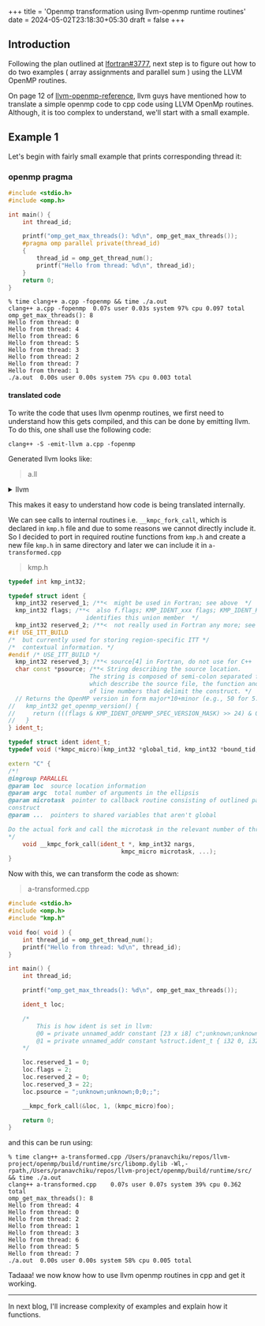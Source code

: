 +++
title = 'Openmp transformation using llvm-openmp runtime routines'
date = 2024-05-02T23:18:30+05:30
draft = false
+++

## Introduction

Following the plan outlined at [lfortran#3777](https://github.com/lfortran/lfortran/issues/3777#issuecomment-2079723728), next step is to figure out how to do two examples ( array assignments and parallel sum ) using the LLVM OpenMP routines.

On page 12 of [llvm-openmp-reference](https://raw.githubusercontent.com/llvm/llvm-project/main/openmp/runtime/doc/Reference.pdf), llvm guys have mentioned how to translate a simple openmp code to cpp code using LLVM OpenMp routines. Although, it is too complex to understand, we'll start with a small example.

## Example 1

Let's begin with fairly small example that prints corresponding thread it:

### openmp pragma

```cpp
#include <stdio.h>
#include <omp.h>

int main() {
    int thread_id;

    printf("omp_get_max_threads(): %d\n", omp_get_max_threads());
    #pragma omp parallel private(thread_id)
    {
        thread_id = omp_get_thread_num();
        printf("Hello from thread: %d\n", thread_id);
    }
    return 0;
}
```

```console
% time clang++ a.cpp -fopenmp && time ./a.out
clang++ a.cpp -fopenmp  0.07s user 0.03s system 97% cpu 0.097 total
omp_get_max_threads(): 8
Hello from thread: 0
Hello from thread: 4
Hello from thread: 6
Hello from thread: 5
Hello from thread: 3
Hello from thread: 2
Hello from thread: 7
Hello from thread: 1
./a.out  0.00s user 0.00s system 75% cpu 0.003 total
```

#### translated code

To write the code that uses llvm openmp routines, we first need to understand how this gets compiled, and this can be done by emitting llvm. To do this, one shall use the following code:

```
clang++ -S -emit-llvm a.cpp -fopenmp
```

Generated llvm looks like:

> a.ll

<details>


<summary> llvm </summary>

```llvm
; ModuleID = 'a.cpp'
source_filename = "a.cpp"
target datalayout = "e-m:o-i64:64-i128:128-n32:64-S128"
target triple = "arm64-apple-macosx14.0.0"

%struct.ident_t = type { i32, i32, i32, i32, ptr }

@.str = private unnamed_addr constant [27 x i8] c"omp_get_max_threads(): %d\0A\00", align 1
@.str.1 = private unnamed_addr constant [23 x i8] c"Hello from thread: %d\0A\00", align 1
@0 = private unnamed_addr constant [23 x i8] c";unknown;unknown;0;0;;\00", align 1
@1 = private unnamed_addr constant %struct.ident_t { i32 0, i32 2, i32 0, i32 22, ptr @0 }, align 8

; Function Attrs: mustprogress noinline norecurse optnone ssp uwtable(sync)
define noundef i32 @main() #0 {
  %1 = alloca i32, align 4
  %2 = alloca i32, align 4
  store i32 0, ptr %1, align 4
  %3 = call i32 @omp_get_max_threads()
  %4 = call i32 (ptr, ...) @printf(ptr noundef @.str, i32 noundef %3)
  call void (ptr, i32, ptr, ...) @__kmpc_fork_call(ptr @1, i32 0, ptr @main.omp_outlined)
  ret i32 0
}

declare i32 @printf(ptr noundef, ...) #1

declare i32 @omp_get_max_threads() #1

; Function Attrs: noinline norecurse nounwind optnone ssp uwtable(sync)
define internal void @main.omp_outlined(ptr noalias noundef %0, ptr noalias noundef %1) #2 personality ptr @__gxx_personality_v0 {
  %3 = alloca ptr, align 8
  %4 = alloca ptr, align 8
  %5 = alloca i32, align 4
  store ptr %0, ptr %3, align 8
  store ptr %1, ptr %4, align 8
  %6 = invoke i32 @omp_get_thread_num()
          to label %7 unwind label %11

7:                                                ; preds = %2
  store i32 %6, ptr %5, align 4
  %8 = load i32, ptr %5, align 4
  %9 = invoke i32 (ptr, ...) @printf(ptr noundef @.str.1, i32 noundef %8)
          to label %10 unwind label %11

10:                                               ; preds = %7
  ret void

11:                                               ; preds = %7, %2
  %12 = landingpad { ptr, i32 }
          catch ptr null
  %13 = extractvalue { ptr, i32 } %12, 0
  call void @__clang_call_terminate(ptr %13) #5
  unreachable
}

declare i32 @omp_get_thread_num() #1

declare i32 @__gxx_personality_v0(...)

; Function Attrs: noinline noreturn nounwind ssp uwtable(sync)
define linkonce_odr hidden void @__clang_call_terminate(ptr noundef %0) #3 {
  %2 = call ptr @__cxa_begin_catch(ptr %0) #4
  call void @_ZSt9terminatev() #5
  unreachable
}

declare ptr @__cxa_begin_catch(ptr)

declare void @_ZSt9terminatev()

; Function Attrs: nounwind
declare !callback !6 void @__kmpc_fork_call(ptr, i32, ptr, ...) #4

attributes #0 = { mustprogress noinline norecurse optnone ssp uwtable(sync) "frame-pointer"="non-leaf" "no-trapping-math"="true" "stack-protector-buffer-size"="8" "target-cpu"="apple-m1" "target-features"="+aes,+complxnum,+crc,+dotprod,+fp-armv8,+fp16fml,+fullfp16,+jsconv,+lse,+neon,+pauth,+ras,+rcpc,+rdm,+sha2,+sha3,+v8.1a,+v8.2a,+v8.3a,+v8.4a,+v8.5a,+v8a,+zcm,+zcz" }
attributes #1 = { "frame-pointer"="non-leaf" "no-trapping-math"="true" "stack-protector-buffer-size"="8" "target-cpu"="apple-m1" "target-features"="+aes,+complxnum,+crc,+dotprod,+fp-armv8,+fp16fml,+fullfp16,+jsconv,+lse,+neon,+pauth,+ras,+rcpc,+rdm,+sha2,+sha3,+v8.1a,+v8.2a,+v8.3a,+v8.4a,+v8.5a,+v8a,+zcm,+zcz" }
attributes #2 = { noinline norecurse nounwind optnone ssp uwtable(sync) "frame-pointer"="non-leaf" "no-trapping-math"="true" "stack-protector-buffer-size"="8" "target-cpu"="apple-m1" "target-features"="+aes,+complxnum,+crc,+dotprod,+fp-armv8,+fp16fml,+fullfp16,+jsconv,+lse,+neon,+pauth,+ras,+rcpc,+rdm,+sha2,+sha3,+v8.1a,+v8.2a,+v8.3a,+v8.4a,+v8.5a,+v8a,+zcm,+zcz" }
attributes #3 = { noinline noreturn nounwind ssp uwtable(sync) "frame-pointer"="non-leaf" "no-trapping-math"="true" "stack-protector-buffer-size"="8" "target-cpu"="apple-m1" "target-features"="+aes,+complxnum,+crc,+dotprod,+fp-armv8,+fp16fml,+fullfp16,+jsconv,+lse,+neon,+pauth,+ras,+rcpc,+rdm,+sha2,+sha3,+v8.1a,+v8.2a,+v8.3a,+v8.4a,+v8.5a,+v8a,+zcm,+zcz" }
attributes #4 = { nounwind }
attributes #5 = { noreturn nounwind }

!llvm.module.flags = !{!0, !1, !2, !3, !4}
!llvm.ident = !{!5}

!0 = !{i32 1, !"wchar_size", i32 4}
!1 = !{i32 7, !"openmp", i32 51}
!2 = !{i32 8, !"PIC Level", i32 2}
!3 = !{i32 7, !"uwtable", i32 1}
!4 = !{i32 7, !"frame-pointer", i32 1}
!5 = !{!"Homebrew clang version 18.1.4"}
!6 = !{!7}
!7 = !{i64 2, i64 -1, i64 -1, i1 true}
```

</details>

This makes it easy to understand how code is being translated internally.

We can see calls to internal routines i.e. `__kmpc_fork_call`, which is declared in `kmp.h` file and due to some reasons we cannot directly include it. So I decided to port in required routine functions from `kmp.h` and create a new file `kmp.h` in same directory and later we can include it in `a-transformed.cpp`

> kmp.h

```cpp
typedef int kmp_int32;

typedef struct ident {
  kmp_int32 reserved_1; /**<  might be used in Fortran; see above  */
  kmp_int32 flags; /**<  also f.flags; KMP_IDENT_xxx flags; KMP_IDENT_KMPC
                      identifies this union member  */
  kmp_int32 reserved_2; /**<  not really used in Fortran any more; see above */
#if USE_ITT_BUILD
/*  but currently used for storing region-specific ITT */
/*  contextual information. */
#endif /* USE_ITT_BUILD */
  kmp_int32 reserved_3; /**< source[4] in Fortran, do not use for C++  */
  char const *psource; /**< String describing the source location.
                       The string is composed of semi-colon separated fields
                       which describe the source file, the function and a pair
                       of line numbers that delimit the construct. */
  // Returns the OpenMP version in form major*10+minor (e.g., 50 for 5.0)
//   kmp_int32 get_openmp_version() {
//     return (((flags & KMP_IDENT_OPENMP_SPEC_VERSION_MASK) >> 24) & 0xFF);
//   }
} ident_t;

typedef struct ident ident_t;
typedef void (*kmpc_micro)(kmp_int32 *global_tid, kmp_int32 *bound_tid, ...);

extern "C" {
/*!
@ingroup PARALLEL
@param loc  source location information
@param argc  total number of arguments in the ellipsis
@param microtask  pointer to callback routine consisting of outlined parallel
construct
@param ...  pointers to shared variables that aren't global

Do the actual fork and call the microtask in the relevant number of threads.
*/
    void __kmpc_fork_call(ident_t *, kmp_int32 nargs,
                                kmpc_micro microtask, ...);
}
```

Now with this, we can transform the code as shown:

> a-transformed.cpp

```cpp
#include <stdio.h>
#include <omp.h>
#include "kmp.h"

void foo( void ) {
    int thread_id = omp_get_thread_num();
    printf("Hello from thread: %d\n", thread_id);
}

int main() {
    int thread_id;

    printf("omp_get_max_threads(): %d\n", omp_get_max_threads());

    ident_t loc;

    /*
        This is how ident is set in llvm:
        @0 = private unnamed_addr constant [23 x i8] c";unknown;unknown;0;0;;\00", align 1
        @1 = private unnamed_addr constant %struct.ident_t { i32 0, i32 2, i32 0, i32 22, ptr @0 }, align 8
    */

    loc.reserved_1 = 0;
    loc.flags = 2;
    loc.reserved_2 = 0;
    loc.reserved_3 = 22;
    loc.psource = ";unknown;unknown;0;0;;";

    __kmpc_fork_call(&loc, 1, (kmpc_micro)foo);

    return 0;
}

```

and this can be run using:

```console
% time clang++ a-transformed.cpp /Users/pranavchiku/repos/llvm-project/openmp/build/runtime/src/libomp.dylib -Wl,-rpath,/Users/pranavchiku/repos/llvm-project/openmp/build/runtime/src/ && time ./a.out
clang++ a-transformed.cpp    0.07s user 0.07s system 39% cpu 0.362 total
omp_get_max_threads(): 8
Hello from thread: 4
Hello from thread: 0
Hello from thread: 2
Hello from thread: 1
Hello from thread: 3
Hello from thread: 6
Hello from thread: 5
Hello from thread: 7
./a.out  0.00s user 0.00s system 58% cpu 0.005 total
```

Tadaaa! we now know how to use llvm openmp routines in cpp and get it working.

---

In next blog, I'll increase complexity of examples and explain how it functions.
